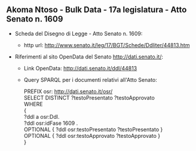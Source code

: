 ## Akoma Ntoso - Bulk Data - 17a legislatura - Atto Senato n. 1609 ##

* Scheda del Disegno di Legge - Atto Senato n. 1609:
	* http url: http://www.senato.it/leg/17/BGT/Schede/Ddliter/44813.htm

* Riferimenti al sito OpenData del Senato http://dati.senato.it/:
	* Link OpenData: http://dati.senato.it/ddl/44813
	* Query SPARQL per i documenti relativi all'Atto Senato:

        PREFIX osr: <http://dati.senato.it/osr/>  
		SELECT DISTINCT ?testoPresentato ?testoApprovato  
		WHERE  
		{  
		    ?ddl a osr:Ddl.  
		    ?ddl osr:idFase 1609 .  
		    OPTIONAL { ?ddl osr:testoPresentato ?testoPresentato }  
		    OPTIONAL { ?ddl osr:testoApprovato ?testoApprovato }  
		}
		